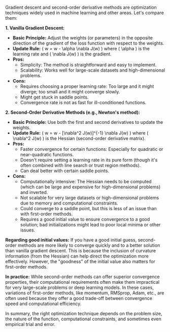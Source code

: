 Gradient descent and second-order derivative methods are optimization techniques widely used in machine learning and other areas. Let's compare them:

**1. Vanilla Gradient Descent:**
- **Basic Principle:** Adjust the weights (or parameters) in the opposite direction of the gradient of the loss function with respect to the weights.
- **Update Rule:** \( w = w - \alpha \nabla J(w) \) where \( \alpha \) is the learning rate and \( \nabla J(w) \) is the gradient.
- **Pros:**
  - Simplicity: The method is straightforward and easy to implement.
  - Scalability: Works well for large-scale datasets and high-dimensional problems.
- **Cons:**
  - Requires choosing a proper learning rate: Too large and it might diverge; too small and it might converge slowly.
  - Might get stuck in saddle points.
  - Convergence rate is not as fast for ill-conditioned functions.

**2. Second-Order Derivative Methods (e.g., Newton's method):**
- **Basic Principle:** Use both the first and second derivatives to update the weights. 
- **Update Rule:** \( w = w - [\nabla^2 J(w)]^{-1} \nabla J(w) \) where \( \nabla^2 J(w) \) is the Hessian (second-order derivative matrix).
- **Pros:**
  - Faster convergence for certain functions: Especially for quadratic or near-quadratic functions.
  - Doesn't require setting a learning rate in its pure form (though it's often combined with line search or trust region methods).
  - Can deal better with certain saddle points.
- **Cons:**
  - Computationally intensive: The Hessian needs to be computed (which can be large and expensive for high-dimensional problems) and inverted.
  - Not scalable for very large datasets or high-dimensional problems due to memory and computational constraints.
  - Could converge to a saddle point, but this is less of an issue than with first-order methods.
  - Requires a good initial value to ensure convergence to a good solution; bad initializations might lead to poor local minima or other issues.

**Regarding good initial values:**
If you have a good initial guess, second-order methods are more likely to converge quickly and to a better solution than vanilla gradient descent. This is because the inclusion of curvature information (from the Hessian) can help direct the optimization more effectively. However, the "goodness" of the initial value also matters for first-order methods.

**In practice:**
While second-order methods can offer superior convergence properties, their computational requirements often make them impractical for very large-scale problems or deep learning models. In these cases, variations of first-order methods, like momentum, RMSprop, Adam, etc., are often used because they offer a good trade-off between convergence speed and computational efficiency.

In summary, the right optimization technique depends on the problem size, the nature of the function, computational constraints, and sometimes even empirical trial and error.